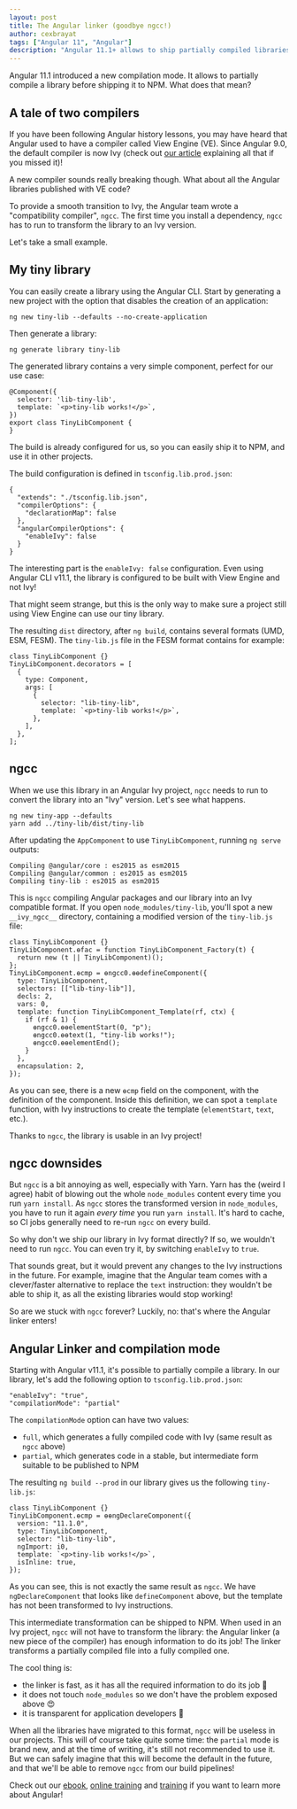 ```yaml
---
layout: post
title: The Angular linker (goodbye ngcc!)
author: cexbrayat
tags: ["Angular 11", "Angular"]
description: "Angular 11.1+ allows to ship partially compiled libraries to NPM. What does it mean?"
---
```


Angular&nbsp;11.1 introduced a new compilation mode.
It allows to partially compile a library before shipping it to NPM.
What does that mean?

## A tale of two compilers

If you have been following Angular history lessons,
you may have heard that Angular used to have a compiler called View Engine (VE).
Since Angular 9.0, the default compiler is now Ivy
(check out [our article](/2019/05/07/what-is-angular-ivy/)
explaining all that if you missed it)!

A new compiler sounds really breaking though.
What about all the Angular libraries published with VE code?

To provide a smooth transition to Ivy,
the Angular team wrote a "compatibility compiler", `ngcc`.
The first time you install a dependency,
`ngcc` has to run to transform the library to an Ivy version.

Let's take a small example.

## My tiny library

You can easily create a library using the Angular CLI.
Start by generating a new project with the option that disables the creation of an application:

    ng new tiny-lib --defaults --no-create-application

Then generate a library:

    ng generate library tiny-lib

The generated library contains a very simple component,
perfect for our use case:

    @Component({
      selector: 'lib-tiny-lib',
      template: `<p>tiny-lib works!</p>`,
    })
    export class TinyLibComponent {
    }

The build is already configured for us,
so you can easily ship it to NPM,
and use it in other projects.

The build configuration is defined in `tsconfig.lib.prod.json`:

    {
      "extends": "./tsconfig.lib.json",
      "compilerOptions": {
        "declarationMap": false
      },
      "angularCompilerOptions": {
        "enableIvy": false
      }
    }

The interesting part is the `enableIvy: false` configuration.
Even using Angular CLI v11.1,
the library is configured to be built with View Engine and not Ivy!

That might seem strange,
but this is the only way to make sure a project still using View Engine
can use our tiny library.

The resulting `dist` directory, after `ng build`,
contains several formats (UMD, ESM, FESM).
The `tiny-lib.js` file in the FESM format contains for example:

    class TinyLibComponent {}
    TinyLibComponent.decorators = [
      {
        type: Component,
        args: [
          {
            selector: "lib-tiny-lib",
            template: `<p>tiny-lib works!</p>`,
          },
        ],
      },
    ];

## ngcc

When we use this library in an Angular Ivy project,
`ngcc` needs to run to convert the library into an "Ivy" version.
Let's see what happens.

    ng new tiny-app --defaults
    yarn add ../tiny-lib/dist/tiny-lib

After updating the `AppComponent` to use `TinyLibComponent`,
running `ng serve` outputs:

    Compiling @angular/core : es2015 as esm2015
    Compiling @angular/common : es2015 as esm2015
    Compiling tiny-lib : es2015 as esm2015

This is `ngcc` compiling Angular packages and our library into an Ivy compatible format.
If you open `node_modules/tiny-lib`,
you'll spot a new `__ivy_ngcc__` directory, containing a modified version of the `tiny-lib.js` file:

    class TinyLibComponent {}
    TinyLibComponent.ɵfac = function TinyLibComponent_Factory(t) {
      return new (t || TinyLibComponent)();
    };
    TinyLibComponent.ɵcmp = ɵngcc0.ɵɵdefineComponent({
      type: TinyLibComponent,
      selectors: [["lib-tiny-lib"]],
      decls: 2,
      vars: 0,
      template: function TinyLibComponent_Template(rf, ctx) {
        if (rf & 1) {
          ɵngcc0.ɵɵelementStart(0, "p");
          ɵngcc0.ɵɵtext(1, "tiny-lib works!");
          ɵngcc0.ɵɵelementEnd();
        }
      },
      encapsulation: 2,
    });

As you can see, there is a new `ɵcmp` field on the component,
with the definition of the component.
Inside this definition, we can spot a `template` function,
with Ivy instructions to create the template (`elementStart`, `text`, etc.).

Thanks to `ngcc`, the library is usable in an Ivy project!

## ngcc downsides

But `ngcc` is a bit annoying as well, especially with Yarn.
Yarn has the (weird I agree) habit of blowing out the whole `node_modules` content
every time you run `yarn install`.
As `ngcc` stores the transformed version in `node_modules`,
you have to run it again *every time* you run `yarn install`.
It's hard to cache, so CI jobs generally need to re-run `ngcc` on every build.

So why don't we ship our library in Ivy format directly?
If so, we wouldn't need to run `ngcc`.
You can even try it, by switching `enableIvy` to `true`.

That sounds great, but it would prevent any changes to the Ivy instructions in the future.
For example, imagine that the Angular team comes with a clever/faster alternative to
replace the `text` instruction: they wouldn't be able to ship it,
as all the existing libraries would stop working!

So are we stuck with `ngcc` forever?
Luckily, no: that's where the Angular linker enters!

## Angular Linker and compilation mode

Starting with Angular v11.1,
it's possible to partially compile a library.
In our library, let's add the following option to  `tsconfig.lib.prod.json`:

    "enableIvy": "true",
    "compilationMode": "partial"

The `compilationMode` option can have two values:

- `full`, which generates a fully compiled code with Ivy (same result as `ngcc` above)
- `partial`, which generates code in a stable, but intermediate form suitable to be published to NPM

The resulting `ng build --prod` in our library gives us
the following `tiny-lib.js`:

    class TinyLibComponent {}
    TinyLibComponent.ɵcmp = ɵɵngDeclareComponent({
      version: "11.1.0",
      type: TinyLibComponent,
      selector: "lib-tiny-lib",
      ngImport: i0,
      template: `<p>tiny-lib works!</p>`,
      isInline: true,
    });

As you can see, this is not exactly the same result as `ngcc`.
We have `ngDeclareComponent` that looks like `defineComponent` above,
but the template has not been transformed to Ivy instructions.

This intermediate transformation can be shipped to NPM.
When used in an Ivy project, `ngcc` will not have to transform the library:
the Angular linker (a new piece of the compiler) has enough information to do its job!
The linker transforms a partially compiled file into a fully compiled one.

The cool thing is:

- the linker is fast, as it has all the required information to do its job 🚀
- it does not touch `node_modules` so we don't have the problem exposed above 😍
- it is transparent for application developers 🧐

When all the libraries have migrated to this format,
`ngcc` will be useless in our projects.
This will of course take quite some time:
the `partial` mode is brand new,
and at the time of writing,
it's still not recommended to use it.
But we can safely imagine that this will become the default in the future,
and that we'll be able to remove `ngcc` from our build pipelines!

Check out our [ebook](https://books.ninja-squad.com/angular), [online training](https://angular-exercises.ninja-squad.com/) and [training](https://ninja-squad.com/training/angular) if you want to learn more about Angular!
